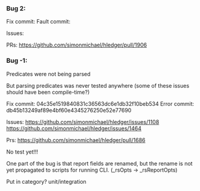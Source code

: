 ### Bug 2:
Fix commit: 
Fault commit: 

Issues:

PRs:
https://github.com/simonmichael/hledger/pull/1906


### Bug -1:
Predicates were not being parsed

But parsing predicates was never tested anywhere (some of these issues should have been compile-time?)

Fix commit: 04c35e1519840831c36563dc6e1db32f10beb534
Error commit: db45b13249af89e4bf60e4345276250e52e77690

Issues: 
https://github.com/simonmichael/hledger/issues/1108
https://github.com/simonmichael/hledger/issues/1464

Prs:
https://github.com/simonmichael/hledger/pull/1686

No test yet!!!


One part of the bug is that report fields are renamed, but the rename is not yet propagated to scripts for running CLI.
(_rsOpts -> _rsReportOpts)



Put in category? unit/integration
